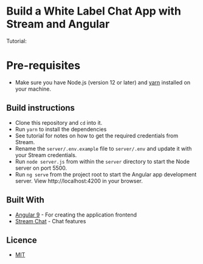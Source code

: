 # Build a White Label Chat App with Stream and Angular

Tutorial:

# Pre-requisites
- Make sure you have Node.js (version 12 or later) and [yarn](https://yarnpkg.com/lang/en/docs/install/) installed on your machine.

## Build instructions
- Clone this repository and `cd` into it.
- Run `yarn` to install the dependencies
- See tutorial for notes on how to get the required credentials from Stream.
- Rename the `server/.env.example` file to `server/.env` and update it with your Stream credentials.
- Run `node server.js` from within the `server` directory to start the Node server on port 5500.
- Run `ng serve` from the project root to start the Angular app development server. View http://localhost:4200 in your browser.

## Built With
- [Angular 9](https://angular.io) - For creating the application frontend
- [Stream Chat](https://getstream.io/chat/) - Chat features

## Licence
- [MIT](https://opensource.org/licenses/MIT)
